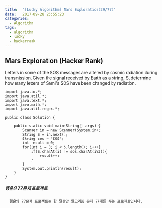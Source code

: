 ```yaml
---
title:  "[Lucky Algorithm] Mars Exploration(29/77)"
date:   2017-09-28 23:55:23
categories:
  - Algorithm
tags:
  - algorithm
  - lucky
  - hackerrank
---
```

## Mars Exploration (Hacker Rank)
Letters in some of the SOS messages are altered by cosmic radiation during transmission. Given the signal received by Earth as a string, S, determine how many letters of Sami's SOS have been changed by radiation.

```
import java.io.*;
import java.util.*;
import java.text.*;
import java.math.*;
import java.util.regex.*;

public class Solution {

    public static void main(String[] args) {
        Scanner in = new Scanner(System.in);
        String S = in.next();
        String sos = "SOS";
        int result = 0;
        for(int i = 0; i < S.length(); i++){
            if(S.charAt(i) != sos.charAt(i%3)){
                result++;
            }
        }
        System.out.println(result);
    }
}
```

##### 행운의 77문제 프로젝트
```
  행운의 77문제 프로젝트는 한 달동안 알고리즘 문제 77개를 푸는 프로젝트입니다.
```

